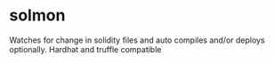 # solmon
Watches for change in solidity files and auto compiles and/or deploys optionally. Hardhat and truffle compatible
